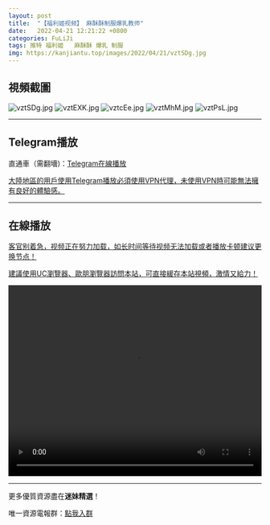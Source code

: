 ```yaml
---
layout: post
title:  "【福利姬视频】 麻酥酥制服爆乳教师"
date:   2022-04-21 12:21:22 +0800
categories: FuLiJi
tags: 推特 福利姬   麻酥酥 爆乳 制服
img: https://kanjiantu.top/images/2022/04/21/vztSDg.jpg
---
```



## 視頻截圖

![vztSDg.jpg](https://kanjiantu.top/images/2022/04/21/vztSDg.jpg)
![vztEXK.jpg](https://kanjiantu.top/images/2022/04/21/vztEXK.jpg)
![vztcEe.jpg](https://kanjiantu.top/images/2022/04/21/vztcEe.jpg)
![vztMhM.jpg](https://kanjiantu.top/images/2022/04/21/vztMhM.jpg)
![vztPsL.jpg](https://kanjiantu.top/images/2022/04/21/vztPsL.jpg)

* * *
## Telegram播放

直通車（需翻墻)：[Telegram在線播放](https://t.me/mimeijingxuan/799)


<u>大陸地區的用戶使用Telegram播放必須使用VPN代理，未使用VPN時可能無法擁有良好的體驗感。</u> 
* * *
## 在線播放
<u>客官别着急，视频正在努力加载，如长时间等待视频无法加载或者播放卡顿建议更换节点！</u>

<u>建議使用UC瀏覽器、歐朋瀏覽器訪問本站，可直接緩存本站視頻，激情又給力！</u>
<center><video src="https://cdn.publer.io/uploads/videos/626002a7db27975979cbf775/6063aa672e672270f13b8e8d8918bbc6.mp4" width="100%" height="380px" controls="controls"></video></center>

* * *
更多優質資源盡在**迷妹精選**！

唯一資源電報群：[點我入群](https://t.me/mimeijingxuan)


